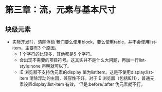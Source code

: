 # 第三章：流，元素与基本尺寸

## 块级元素
- 实际开发时，清除浮动 我们要么使用block，要么使用table，并不会使用list-item，主要有3 个原因。
    - 1 个字符的比较多，其他都是5 个字符。
    - 会出现不需要的项目符号。这其实并不是什么大问题，再加一行list-style:none 声明就可以了。
    - IE 浏览器不支持伪元素的display 值为listitem。这是不使用display:list-item 清除浮动的主因，兼容性不好。对于IE 浏览器（包括IE11），普通元素设置display:list-item 有效， 但是:before/:after 伪元素就不行。
